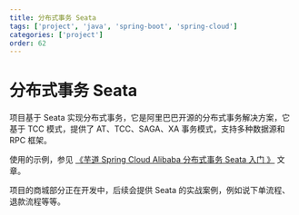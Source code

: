 ```yaml
---
title: 分布式事务 Seata
tags: ['project', 'java', 'spring-boot', 'spring-cloud']
categories: ['project']
order: 62
---
```

# 分布式事务 Seata

项目基于 Seata 实现分布式事务，它是阿里巴巴开源的分布式事务解决方案，它基于 TCC 模式，提供了 AT、TCC、SAGA、XA 事务模式，支持多种数据源和 RPC 框架。

 使用的示例，参见 [《芋道 Spring Cloud Alibaba 分布式事务 Seata 入门 》](https://www.iocoder.cn/Spring-Cloud-Alibaba/Seata/?yudao) 文章。

 项目的商城部分正在开发中，后续会提供 Seata 的实战案例，例如说下单流程、退款流程等等。
